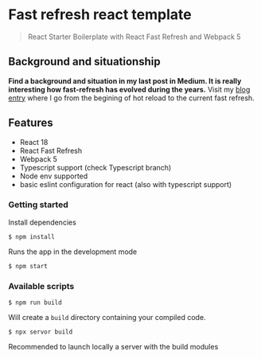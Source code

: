 # Fast refresh react template

> React Starter Boilerplate with React Fast Refresh and Webpack 5

## Background and situationship

**Find a background and situation in my last post in Medium. It is really interesting how fast-refresh has evolved during the years.** Visit my [blog entry](https://medium.com/@imgeorgemor/if-you-know-what-fast-refresh-is-this-is-for-you-otherwise-keep-scrolling-b5dba86d2f48) where I go from the begining of hot reload to the current fast refresh.

## Features

- React 18
- React Fast Refresh
- Webpack 5
- Typescript support (check Typescript branch)
- Node env supported
- basic eslint configuration for react (also with typescript support)

### Getting started

Install dependencies

```
$ npm install
```

Runs the app in the development mode

```
$ npm start
```

### Available scripts

```
$ npm run build
```

Will create a `build` directory containing your compiled code.

```
$ npx servor build
```
Recommended to launch locally a server with the build modules








